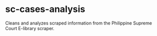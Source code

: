 # sc-cases-analysis
Cleans and analyzes scraped information from the Philippine Supreme Court E-library scraper.
